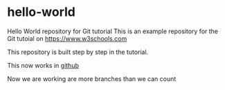 # hello-world

Hello World repository for Git tutorial
This is an example repository for the Git tutoial on https://www.w3schools.com

This repository is built step by step in the tutorial.

This now works in [github](https://github.com)

Now we are working are more branches than we can count
